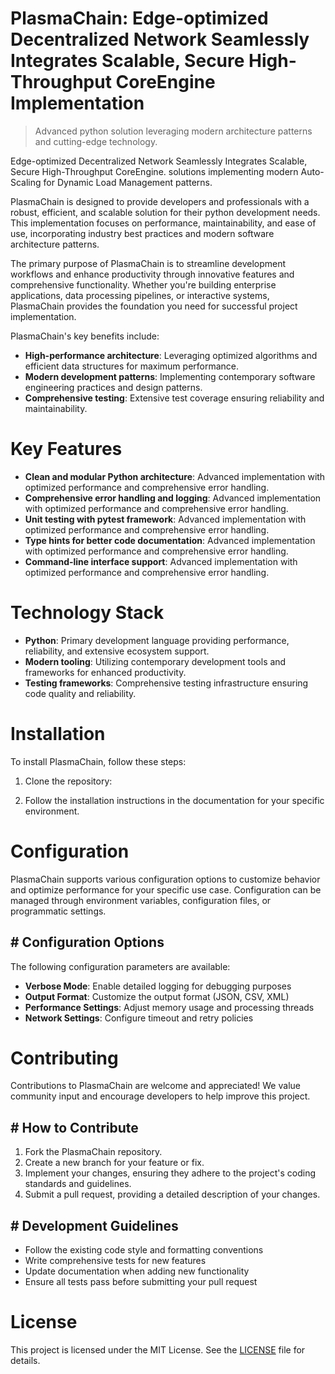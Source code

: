 <!-- fallback_PlasmaChain_20251002183045_57131 -->

# PlasmaChain: Edge-optimized Decentralized Network Seamlessly Integrates Scalable, Secure High-Throughput CoreEngine Implementation
> Advanced python solution leveraging modern architecture patterns and cutting-edge technology.

Edge-optimized Decentralized Network Seamlessly Integrates Scalable, Secure High-Throughput CoreEngine. solutions implementing modern Auto-Scaling for Dynamic Load Management patterns.

PlasmaChain is designed to provide developers and professionals with a robust, efficient, and scalable solution for their python development needs. This implementation focuses on performance, maintainability, and ease of use, incorporating industry best practices and modern software architecture patterns.

The primary purpose of PlasmaChain is to streamline development workflows and enhance productivity through innovative features and comprehensive functionality. Whether you're building enterprise applications, data processing pipelines, or interactive systems, PlasmaChain provides the foundation you need for successful project implementation.

PlasmaChain's key benefits include:

* **High-performance architecture**: Leveraging optimized algorithms and efficient data structures for maximum performance.
* **Modern development patterns**: Implementing contemporary software engineering practices and design patterns.
* **Comprehensive testing**: Extensive test coverage ensuring reliability and maintainability.

# Key Features

* **Clean and modular Python architecture**: Advanced implementation with optimized performance and comprehensive error handling.
* **Comprehensive error handling and logging**: Advanced implementation with optimized performance and comprehensive error handling.
* **Unit testing with pytest framework**: Advanced implementation with optimized performance and comprehensive error handling.
* **Type hints for better code documentation**: Advanced implementation with optimized performance and comprehensive error handling.
* **Command-line interface support**: Advanced implementation with optimized performance and comprehensive error handling.

# Technology Stack

* **Python**: Primary development language providing performance, reliability, and extensive ecosystem support.
* **Modern tooling**: Utilizing contemporary development tools and frameworks for enhanced productivity.
* **Testing frameworks**: Comprehensive testing infrastructure ensuring code quality and reliability.

# Installation

To install PlasmaChain, follow these steps:

1. Clone the repository:


2. Follow the installation instructions in the documentation for your specific environment.

# Configuration

PlasmaChain supports various configuration options to customize behavior and optimize performance for your specific use case. Configuration can be managed through environment variables, configuration files, or programmatic settings.

## # Configuration Options

The following configuration parameters are available:

* **Verbose Mode**: Enable detailed logging for debugging purposes
* **Output Format**: Customize the output format (JSON, CSV, XML)
* **Performance Settings**: Adjust memory usage and processing threads
* **Network Settings**: Configure timeout and retry policies

# Contributing

Contributions to PlasmaChain are welcome and appreciated! We value community input and encourage developers to help improve this project.

## # How to Contribute

1. Fork the PlasmaChain repository.
2. Create a new branch for your feature or fix.
3. Implement your changes, ensuring they adhere to the project's coding standards and guidelines.
4. Submit a pull request, providing a detailed description of your changes.

## # Development Guidelines

* Follow the existing code style and formatting conventions
* Write comprehensive tests for new features
* Update documentation when adding new functionality
* Ensure all tests pass before submitting your pull request

# License

This project is licensed under the MIT License. See the [LICENSE](https://github.com/mpermar082/PlasmaChain/blob/main/LICENSE) file for details.
